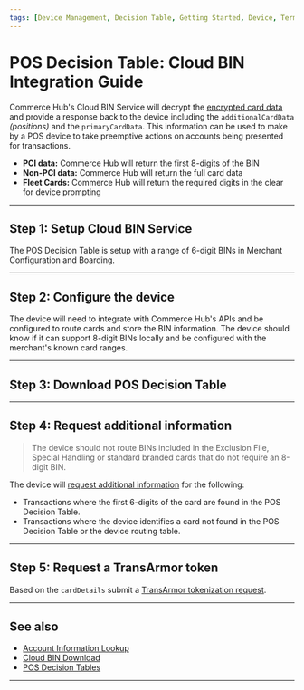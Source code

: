 ```yaml
---
tags: [Device Management, Decision Table, Getting Started, Device, Terminal, Point of Sale]
---
```


# POS Decision Table: Cloud BIN Integration Guide

Commerce Hub's Cloud BIN Service will decrypt the [encrypted card data](?path=docs/In-Person/Integrations/Encrypted-PIN-Pad.md) and provide a response back to the device including the `additionalCardData` *(positions)* and the `primaryCardData`. This information can be used to make by a POS device to take preemptive actions on accounts being presented for transactions.

- **PCI data:** Commerce Hub will return the first 8-digits of the BIN
- **Non-PCI data:** Commerce Hub will return the full card data
- **Fleet Cards:** Commerce Hub will return the required digits in the clear for device prompting

---

## Step 1: Setup Cloud BIN Service

The POS Decision Table is setup with a range of 6-digit BINs in Merchant Configuration and Boarding.

---

## Step 2: Configure the device

The device will need to integrate with Commerce Hub's APIs and be configured to route cards and store the BIN information. The device should know if it can support 8-digit BINs locally and be configured with the merchant's known card ranges.

---

## Step 3: Download POS Decision Table

---

## Step 4: Request additional information

<!-- danger -->
> The device should not route BINs included in the Exclusion File, Special Handling or standard branded cards that do not require an 8-digit BIN.

The device will [request additional information](?path=docs/Resources/API-Documents/Payments_VAS/Information-Lookup.md#cloud-bin-request) for the following:

- Transactions where the first 6-digits of the card are found in the POS Decision Table.
- Transactions where the device identifies a card not found in the POS Decision Table or the device routing table.

---

## Step 5: Request a TransArmor token

Based on the `cardDetails` submit a [TransArmor tokenization request](?path=docs/Resources/Guides/Payment-Sources/Tokenization/TransAmor.md).

---

## See also

- [Account Information Lookup](?path=docs/Resources/API-Documents/Payments_VAS/Information-Lookup.md)
- [Cloud BIN Download](?path=docs/Resources/API-Documents/Device-Management/DT-Cloud-BIN-Download.md)
- [POS Decision Tables](?path=docs/Resources/API-Documents/Device-Management/Decision-Table.md)

---

